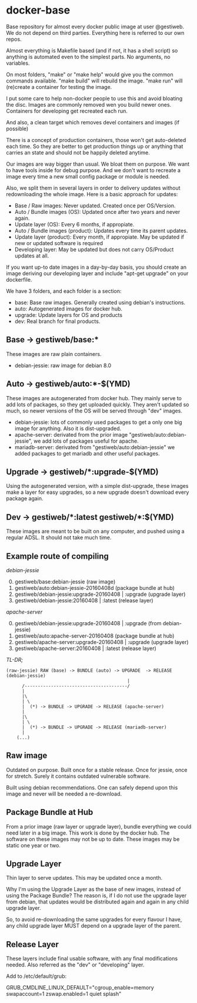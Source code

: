 docker-base
======================

Base repository for almost every docker public image at user @gestiweb.
We do not depend on third parties. Everything here is referred to our own repos.

Almost everything is Makefile based (and if not, it has a shell script) so 
anything is automated even to the simplest parts. No arguments, no variables.

On most folders, "make" or "make help" would give you the common commands 
available. "make build" will rebuild the image. "make run" will (re)create
a container for testing the image.

I put some care to help non-docker people to use this and avoid bloating the
disc. Images are commonly removed wen you build newer ones. Containers for
developing get recreated each run.

And also, a clean target which removes devel containers and images (if possible)

There is a concept of production containers, those won't get auto-deleted each
time. So they are better to get production things up or anything that carries
an state and should not be happily deleted anytime.

Our images are way bigger than usual. We bloat them on purpose. We want to have 
tools inside for debug purpose. And we don't want to recreate a image every time
a new small config package or module is needed. 

Also, we split them in several layers in order to delivery updates without 
redownloading the whole image. Here is a basic approach for updates: 

* Base / Raw images: Never updated. Created once per OS/Version.
* Auto / Bundle images (OS): Updated once after two years and never again.
* Update layer (OS): Every 6 months, if appropiate. 
* Auto / Bundle images (product): Updates every time its parent updates.
* Update layer (product): Every month, if appropiate. May be updated if new or updated software is required
* Developing layer: May be updated but does not carry OS/Product updates at all.

If you want up-to date images in a day-by-day basis, you should create an 
image deriving our developing layer and include "apt-get upgrade"
on your dockerfile.


We have 3 folders, and each folder is a section:

* base: Base raw images. Generally created using debian's instructions.
* auto: Autogenerated images for docker hub.
* upgrade: Update layers for OS and products
* dev: Real branch for final products.

Base -> gestiweb/base:*
---------------------------
These images are raw plain containers.

* debian-jessie: raw image for debian 8.0

Auto -> gestiweb/auto:*-$(YMD)
---------------------------
These images are autogenerated from docker hub.
They mainly serve to add lots of packages, so they get uploaded quickly.
They aren't updated so much, so newer versions of the OS will be served through
"dev" images.

* debian-jessie: lots of commonly used packages to get a only one big image for
    anything. Also it is dist-upgraded.
* apache-server: derivated from the prior image "gestiweb/auto:debian-jessie",
    we add lots of packages useful for apache.
* mariadb-server: derivated from "gestiweb/auto:debian-jessie" we added packages
    to get mariadb and other useful packages.

Upgrade -> gestiweb/*:upgrade-$(YMD)
----------------------------
Using the autogenerated version, with a simple dist-upgrade, these images
make a layer for easy upgrades, so a new upgrade doesn't download every package
again.


Dev -> gestiweb/\*:latest  gestiweb/\*:$(YMD)
----------------------------
These images are meant to be built on any computer, and pushed using a regular
ADSL. It should not take much time.


Example route of compiling
-----------------------------------------

*debian-jessie*

0. gestiweb/base:debian-jessie (raw image)
0. gestiweb/auto:debian-jessie-20160408d (package bundle at hub)
0. gestiweb/debian-jessie:upgrade-20160408 | :upgrade (upgrade layer)
0. gestiweb/debian-jessie:20160408 | :latest (release layer)

*apache-server*

0. gestiweb/debian-jessie:upgrade-20160408 | :upgrade (from debian-jessie)
0. gestiweb/auto:apache-server-20160408 (package bundle at hub)
0. gestiweb/apache-server:upgrade-20160408 | :upgrade (upgrade layer)
0. gestiweb/apache-server:20160408 | :latest (release layer)


*TL-DR;*

```
(raw-jessie) RAW (base) -> BUNDLE (auto) -> UPGRADE  -> RELEASE (debian-jessie)
                                              |
      /---------------------------------------/
      |
      |\
      | \
      |  (*) -> BUNDLE -> UPGRADE -> RELEASE (apache-server)
      |
      |\
      | \
      |  (*) -> BUNDLE -> UPGRADE -> RELEASE (mariadb-server)
      |
    (...)

```

Raw image
----------------------
Outdated on purpose. Built once for a stable release.
Once for jessie, once for stretch.
Surely it contains outdated vulnerable software.

Built using debian recommendations.
One can safely depend upon this image and never will be needed a re-download.


Package Bundle at Hub
--------------------------
From a prior image (raw layer or upgrade layer), bundle everything we could need
later in a big image. This work is done by the docker hub.
The software on these images may not be up to date. These images may be static
one year or two.

Upgrade Layer
--------------------------
Thin layer to serve updates. This may be updated once a month.

Why I'm using the Upgrade Layer as the base of new images, instead of using
the Package Bundle?
The reason is, if I do not use the upgrade layer from debian, that updates
would be distributed again and again in any child upgrade layer.

So, to avoid re-downloading the same upgrades for every flavour I have, any
child upgrade layer MUST depend on a upgrade layer of the parent.


Release Layer
--------------------------
These layers include final usable software, with any final modifications needed.
Also referred as the "dev" or "developing" layer.



Add to /etc/default/grub:

GRUB_CMDLINE_LINUX_DEFAULT="cgroup_enable=memory swapaccount=1 zswap.enabled=1 quiet splash"

